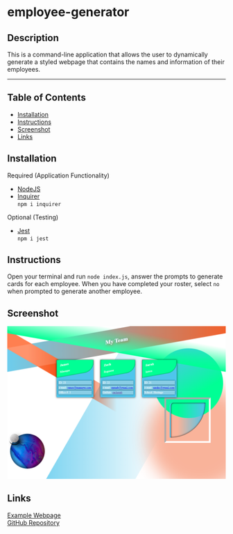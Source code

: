 # employee-generator

## Description

This is a command-line application that allows the user to dynamically generate a styled webpage that contains the names and information of their employees.

---

## Table of Contents

- [Installation](#installation)
- [Instructions](#instructions)
- [Screenshot](#screenshot)
- [Links](#links)

## Installation

Required (Application Functionality)

- [NodeJS](https://nodejs.org/en/)
- [Inquirer](https://www.npmjs.com/package/inquirer)  
  `npm i inquirer`

Optional (Testing)

- [Jest](https://www.npmjs.com/package/jest)  
  `npm i jest`

## Instructions

Open your terminal and run `node index.js`, answer the prompts to generate cards for each employee. When you have completed your roster, select `no` when prompted to generate another employee.

## Screenshot

![Screenshot of Webpage](./images/screenshot.png)

## Links

[Example Webpage](https://zachraab.github.io/employee-generator/my-team.html)  
[GitHub Repository](https://github.com/zachraab/employee-generator)
